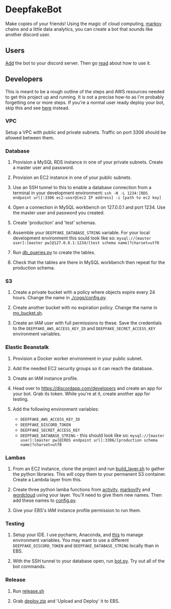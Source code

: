 # DeepfakeBot

Make copies of your friends! Using the magic of cloud computing, [markov](https://github.com/jsvine/markovify) chains and a little data analytics, you can create a bot that sounds like another discord user.

## Users

[Add](https://discordapp.com/oauth2/authorize?client_id=551871268090019945&scope=bot&permissions=117760) the bot to your discord server. Then go [read](https://deepfake-bot.readthedocs.io/) about how to use it.

## Developers

This is meant to be a rough outline of the steps and AWS resources needed to get this project up and running. It is not a precise how-to as I'm probably forgetting one or more steps. If you're a normal user ready deploy your bot, skip this and see [here](https://deepfake-bot.readthedocs.io/en/latest/self-deployments.html) instead.

### VPC

Setup a VPC with public and private subnets. Traffic on port 3306 should be allowed between them.

### Database

1. Provision a MySQL RDS instance in one of your private subnets. Create a master user and password.
2. Provision an EC2 instance in one of your public subnets.
3. Use an SSH tunnel to this to enable a database connection from a terminal in your development environment: ```ssh -N -L 1234:[RDS endpoint url]:3306 ec2-user@[ec2 IP address] -i [path to ec2 key]```

4. Open a connection in MySQL workbench on 127.0.0.1 and port 1234. Use the master user and password you created.

5. Create 'production' and 'test' schemas.

6. Assemble your `DEEPFAKE_DATABASE_STRING` variable. For your local development environment this sould look like so: ```mysql://[master user]:[master pw]@127.0.0.1:1234/[test schema name]?charset=utf8```

7. Run [db_queries.py](./cogs/db_queries.py) to create the tables.

8. Check that the tables are there in MySQL workbench then repeat for the production schema. 

### S3

1. Create a private bucket with a policy where objects expire every 24 hours. Change the name in [./cogs/config.py](./cogs/config.py).

2. Create another bucket with no expiration policy. Change the name in [my_bucket.sh](./lambdas/build_layer.sh).

3. Create an IAM user with full permissions to these. Save the credentials to the `DEEPFAKE_AWS_ACCESS_KEY_ID` and `DEEPFAKE_SECRET_ACCESS_KEY` environment variables.

### Elastic Beanstalk

1. Provision a Docker worker environment in your public subnet.

2. Add the needed EC2 security groups so it can reach the database.

3. Create an IAM instance profile.

4. Head over to https://discordapp.com/developers and create an app for your bot. Grab its token. While you're at it, create another app for testing.

5. Add the following environment variables:

    * `DEEPFAKE_AWS_ACCESS_KEY_ID`
    * `DEEPFAKE_DISCORD_TOKEN`
    * `DEEPFAKE_SECRET_ACCESS_KEY`
    * `DEEPFAKE_DATABASE_STRING` - this should look like so: ```mysql://[master user]:[master pw]@[RDS endpoint url]:3306/[production schema name]?charset=utf8```

### Lambas

1. From an EC2 instance, clone the project and run [build_layer.sh](./lambdas/build_layer.sh) to gather the python libraries. This will copy them to your permanent S3 container. Create a Lambda layer from this.

2. Create three python lamba functions from [activity](./lambdas/activity/), [markovify](./lambdas/markovify/) and [wordcloud](./lambas/wordcloud/) using your layer. You'll need to give them new names. Then add these names to [config.py](./cogs/config.py).

3. Give your EBS's IAM instance profile permission to run them.

### Testing 

1. Setup your IDE. I use pycharm, Anaconda, and [this](https://plugins.jetbrains.com/plugin/7861-envfile/) to manage environment variables. You may want to use a different `DEEPFAKE_DISCORD_TOKEN` and `DEEPFAKE_DATABASE_STRING` locally than in EBS. 

2. With the SSH tunnel to your database open, run [bot.py](bot.py). Try out all of the bot commands.

### Release

1. Run [release.sh](release.sh)

2. Grab [deploy.zip](deploy.zip) and 'Upload and Deploy' it to EBS.

